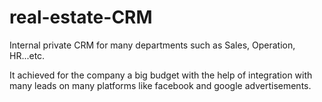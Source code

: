 # real-estate-CRM

Internal private CRM for many departments such as Sales, Operation, HR...etc.

It achieved for the company a big budget with the help of integration with many leads on many platforms like facebook and google advertisements.
